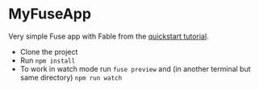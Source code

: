 # MyFuseApp

Very simple Fuse app with Fable from the [quickstart tutorial](https://www.fusetools.com/docs/basics/quickstart).

- Clone the project
- Run `npm install`
- To work in watch mode run `fuse preview` and (in another terminal but same directory) `npm run watch`
